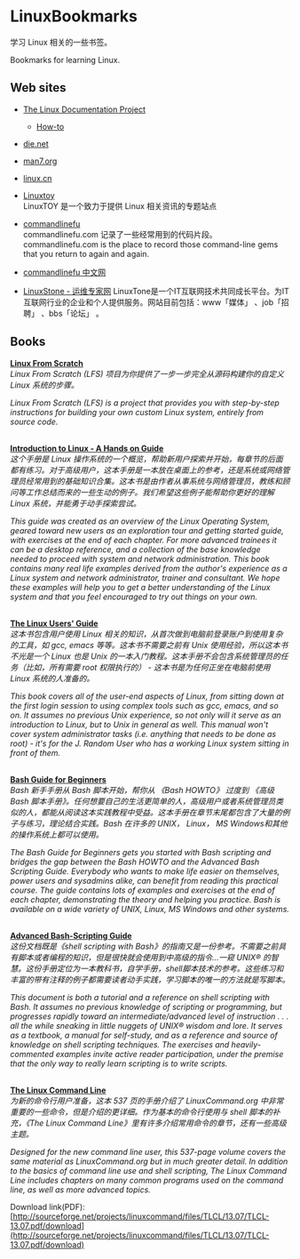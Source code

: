 # LinuxBookmarks
学习 Linux 相关的一些书签。

Bookmarks for learning Linux.


## Web sites

- [The Linux Documentation Project](http://www.tldp.org/)  

    - [How-to](http://www.tldp.org/HOWTO/HOWTO-INDEX/categories.html)  

- [die.net](http://www.die.net/)    

- [man7.org](http://man7.org/)  

- [linux.cn](http://linux.cn/)

- [Linuxtoy](http://linuxtoy.org)  
  LinuxTOY 是一个致力于提供 Linux 相关资讯的专题站点

- [commandlinefu](http://www.commandlinefu.com/commands/browse)  
  commandlinefu.com 记录了一些经常用到的代码片段。
  commandlinefu.com is the place to record those command-line gems that you return to again and again.

- [commandlinefu 中文网](http://commandlinefu.cn/)

- [LinuxStone - 运维专家网](http://www.linuxtone.org/)
  LinuxTone是一个IT互联网技术共同成长平台。为IT互联网行业的企业和个人提供服务。网站目前包括：www「媒体」 、job「招聘」 、bbs「论坛」 。

## Books

**[Linux From Scratch](http://www.linuxfromscratch.org/)**  
*Linux From Scratch (LFS) 项目为你提供了一步一步完全从源码构建你的自定义 Linux 系统的步骤。*  

*Linux From Scratch (LFS) is a project that provides you with step-by-step instructions for building your own custom Linux system, entirely from source code.*
<br /><br />

**[Introduction to Linux - A Hands on Guide](http://www.tldp.org/LDP/intro-linux/html/intro-linux.html)**  
*这个手册是 Linux 操作系统的一个概览，帮助新用户探索并开始，每章节的后面都有练习。对于高级用户，这本手册是一本放在桌面上的参考，还是系统或网络管理员经常用到的基础知识合集。这本书是由作者从事系统与网络管理员，教练和顾问等工作总结而来的一些生动的例子。我们希望这些例子能帮助你更好的理解 Linux 系统，并能勇于动手探索尝试。*

*This guide was created as an overview of the Linux Operating System, geared toward new users as an exploration tour and getting started guide, with exercises at the end of each chapter. For more advanced trainees it can be a desktop reference, and a collection of the base knowledge needed to proceed with system and network administration. This book contains many real life examples derived from the author's experience as a Linux system and network administrator, trainer and consultant. We hope these examples will help you to get a better understanding of the Linux system and that you feel encouraged to try out things on your own.*
<br /><br />

**[The Linux Users' Guide](http://www.tldp.org/pub/Linux/docs/ldp-archived/users-guide/)**  
*这本书包含用户使用 Linux 相关的知识，从首次做到电脑前登录账户到使用复杂的工具，如 gcc, emacs 等等。这本书不需要之前有 Unix 使用经验，所以这本书不光是一个 Linux 也是 Unix 的一本入门教程。这本手册不会包含系统管理员的任务（比如，所有需要 root 权限执行的） - 这本书是为任何正坐在电脑前使用 Linux 系统的人准备的。*   

*This book covers all of the user-end aspects of Linux, from sitting down at the first login session to using complex tools such as gcc, emacs, and so on. It assumes no previous Unix experience, so not only will it serve as an introduction to Linux, but to Unix in general as well. This manual won't cover system administrator tasks (i.e. anything that needs to be done as root) - it's for the J. Random User who has a working Linux system sitting in front of them.*
<br /><br />

**[Bash Guide for Beginners](http://www.tldp.org/LDP/Bash-Beginners-Guide/html/Bash-Beginners-Guide.html)**  
*Bash 新手手册从 Bash 脚本开始，帮你从 《Bash HOWTO》 过度到 《高级 Bash 脚本手册》。任何想要自己的生活更简单的人，高级用户或者系统管理员类似的人，都能从阅读这本实践教程中受益。这本手册在章节末尾都包含了大量的例子与练习，理论结合实践。Bash 在许多的 UNIX， Linux， MS Windows和其他的操作系统上都可以使用。*

*The Bash Guide for Beginners gets you started with Bash scripting and bridges the gap between the Bash HOWTO and the Advanced Bash Scripting Guide. Everybody who wants to make life easier on themselves, power users and sysadmins alike, can benefit from reading this practical course. The guide contains lots of examples and exercises at the end of each chapter, demonstrating the theory and helping you practice. Bash is available on a wide variety of UNIX, Linux, MS Windows and other systems.*
<br /><br />

**[Advanced Bash-Scripting Guide](http://www.tldp.org/LDP/abs/html/abs-guide.html)**  
*这份文档既是《shell scripting with Bash》的指南又是一份参考。不需要之前具有脚本或者编程的知识，但是很快就会使用到中高级的指令...一窥 UNIX® 的智慧。这份手册定位为一本教科书，自学手册，shell脚本技术的参考。这些练习和丰富的带有注释的例子都需要读者动手实践，学习脚本的唯一的方法就是写脚本。*

*This document is both a tutorial and a reference on shell scripting with Bash. It assumes no previous knowledge of scripting or programming, but progresses rapidly toward an intermediate/advanced level of instruction . . . all the while sneaking in little nuggets of UNIX® wisdom and lore. It serves as a textbook, a manual for self-study, and as a reference and source of knowledge on shell scripting techniques. The exercises and heavily-commented examples invite active reader participation, under the premise that the only way to really learn scripting is to write scripts.* 
<br /><br />

**[The Linux Command Line](http://linuxcommand.org/tlcl.php)**  
*为新的命令行用户准备，这本 537 页的手册介绍了 LinuxCommand.org 中非常重要的一些命令，但是介绍的更详细。作为基本的命令行使用与 shell 脚本的补充，《The Linux Command Line》里有许多介绍常用命令的章节，还有一些高级主题。*

*Designed for the new command line user, this 537-page volume covers the same material as LinuxCommand.org but in much greater detail. In addition to the basics of command line use and shell scripting, The Linux Command Line includes chapters on many common programs used on the command line, as well as more advanced topics.*  

Download link(PDF): [http://sourceforge.net/projects/linuxcommand/files/TLCL/13.07/TLCL-13.07.pdf/download](http://sourceforge.net/projects/linuxcommand/files/TLCL/13.07/TLCL-13.07.pdf/download)
<br /><br />
